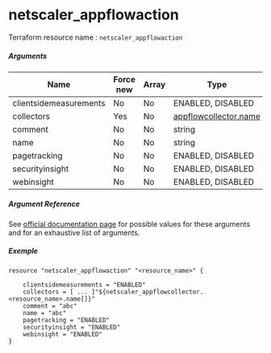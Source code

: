 # netscaler_appflowaction

Terraform resource name : ```netscaler_appflowaction```

##### Arguments

| Name | Force new | Array | Type |
|----|----|----|----|
|clientsidemeasurements|No|No|ENABLED, DISABLED|
|collectors|Yes|No|[appflowcollector.name](/doc/resources/appflowcollector.md)|
|comment|No|No|string|
|name|No|No|string|
|pagetracking|No|No|ENABLED, DISABLED|
|securityinsight|No|No|ENABLED, DISABLED|
|webinsight|No|No|ENABLED, DISABLED|

##### Argument Reference

See [official documentation page](https://developer-docs.citrix.com/projects/netscaler-nitro-api/en/11.0/configuration/appflow/appflowaction/appflowaction/) for possible values for these arguments and for an exhaustive list of arguments.

##### Exemple

```
resource "netscaler_appflowaction" "<resource_name>" {

    clientsidemeasurements = "ENABLED"
    collectors = [ ... ]"${netscaler_appflowcollector.<resource_name>.name[]}"
    comment = "abc"
    name = "abc"
    pagetracking = "ENABLED"
    securityinsight = "ENABLED"
    webinsight = "ENABLED"
}
```

